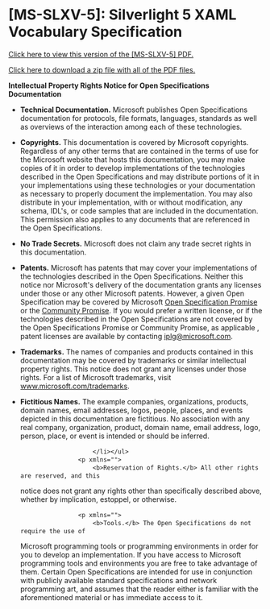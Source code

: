 <html dir="LTR" xmlns:mshelp="http://msdn.microsoft.com/mshelp" xmlns:ddue="http://ddue.schemas.microsoft.com/authoring/2003/5" xmlns:xlink="http://www.w3.org/1999/xlink" xmlns:tool="http://www.microsoft.com/tooltip">

<body>
 <input type="hidden" id="userDataCache" class="userDataStyle">
 <input type="hidden" id="hiddenScrollOffset">
 <img id="dropDownImage" style="display:none; height:0; width:0;" src="../local/drpdown.gif">
 <img id="dropDownHoverImage" style="display:none; height:0; width:0;" src="../local/drpdown_orange.gif">
 <img id="collapseImage" style="display:none; height:0; width:0;" src="../local/collapse.gif">
 <img id="expandImage" style="display:none; height:0; width:0;" src="../local/exp.gif">
 <img id="collapseAllImage" style="display:none; height:0; width:0;" src="../local/collall.gif">
 <img id="expandAllImage" style="display:none; height:0; width:0;" src="../local/expall.gif">
 <img id="copyImage" style="display:none; height:0; width:0;" src="../local/copycode.gif">
 <img id="copyHoverImage" style="display:none; height:0; width:0;" src="../local/copycodeHighlight.gif">
 <div id="header"><h1 class="heading">[MS-SLXV-5]: Silverlight 5 XAML Vocabulary Specification</h1></div>

 <div id="mainSection">
 <div id="mainBody">
 <div id="allHistory" class="saveHistory" onsave="saveAll()" onload="loadAll()"></div>
 <p xmlns:wsd="http://wsdev.schemas.microsoft.com/authoring/2008/2" xmlns:msxsl="urn:schemas-microsoft-com:xslt" xmlns:script="urn:script" xmlns:build="urn:build">
 </p>
 <div id="sectionSection0" class="section" name="collapseableSection">
 <p xmlns="">
 <a href="http://download.microsoft.com/download/0/A/6/0A6F7755-9AF5-448B-907D-13985ACCF53E/[MS-SLXV-5].pdf" alt="" target="_blank"><linktext xmlns="http://ddue.schemas.microsoft.com/authoring/2003/5">Click here to view this version of the [MS-SLXV-5] PDF.</linktext></a>
 </p>
 <p xmlns="">
 <a href="http://download.microsoft.com/download/0/A/6/0A6F7755-9AF5-448B-907D-13985ACCF53E/MicrosoftComputerLanguages.zip" alt="" target="_blank"><linktext xmlns="http://ddue.schemas.microsoft.com/authoring/2003/5">Click here to download a zip file with all of the PDF files.</linktext></a>
 </p>
 <content xmlns="http://ddue.schemas.microsoft.com/authoring/2003/5" xmlns:wsd="http://wsdev.schemas.microsoft.com/authoring/2008/2" xmlns:msxsl="urn:schemas-microsoft-com:xslt" xmlns:script="urn:script" xmlns:build="urn:build">
 </content>
 </div>
 <div id="sectionSection1" class="section" name="collapseableSection">
 <content xmlns="http://ddue.schemas.microsoft.com/authoring/2003/5" xmlns:wsd="http://wsdev.schemas.microsoft.com/authoring/2008/2" xmlns:msxsl="urn:schemas-microsoft-com:xslt" xmlns:script="urn:script" xmlns:build="urn:build">
<p xmlns="">
<b>Intellectual Property Rights Notice for Open Specifications Documentation</b>

</p>
 <ul xmlns="">
 <li class="unordered">
 <p><b>Technical Documentation.</b> Microsoft publishes Open
Specifications documentation for protocols, file formats, languages,
standards as well as overviews of the interaction among each of these
technologies. </p>

 </li>
 <li class="unordered">
 <p><b>Copyrights.</b> This documentation is covered by Microsoft
copyrights. Regardless of any other terms that are contained in the terms of
use for the Microsoft website that hosts this documentation, you may make
copies of it in order to develop implementations of the technologies
described in the Open Specifications and may distribute portions of it in
your implementations using these technologies or your documentation as
necessary to properly document the implementation. You may also distribute in
your implementation, with or without modification, any schema, IDL's, or code
samples that are included in the documentation. This permission also applies
to any documents that are referenced in the Open Specifications. </p>

 </li>
 <li class="unordered">
 <p><b>No Trade Secrets.</b> Microsoft does not claim any trade secret
rights in this documentation.</p>

 </li>
 <li class="unordered">
							<p>
								<b>Patents.</b> Microsoft has patents that may cover your
implementations of the technologies described in the Open Specifications.
Neither this notice nor Microsoft's delivery of the documentation grants any
licenses under those or any other Microsoft patents. However, a given Open
Specification may be covered by Microsoft <a href="http://go.microsoft.com/
fwlink/?LinkId=214445" alt="" target="_blank"><linktext xmlns="http://ddue.
schemas.microsoft.com/authoring/2003/5">Open Specification Promise</linktext></a> or the <a href="http://go.microsoft.com/fwlink/?LinkId=214448" alt="" target="_blank"><linktext xmlns="http://ddue.schemas.microsoft.com/authoring/
2003/5">Community Promise</linktext></a>. If you would prefer a written
license, or if the technologies described in the Open Specifications are not
covered by the Open Specifications Promise or Community Promise, as applicable
, patent licenses are available by contacting <a href="mailto:iplg@microsoft.
com" alt="" target="_blank"><linktext xmlns="http://ddue.schemas.microsoft.com
/authoring/2003/5">iplg@microsoft.com</linktext></a>.</p>

 </li>
 <li class="unordered">
							<p>
								<b>Trademarks.</b> The names of companies and products contained in
this documentation may be covered by trademarks or similar intellectual
property rights. This notice does not grant any licenses under those rights.
For a list of Microsoft trademarks, visit <a href="http://www.microsoft.com/
trademarks" alt="" target="_blank"><linktext xmlns="http://ddue.schemas.
microsoft.com/authoring/2003/5">www.microsoft.com/trademarks</linktext></a>.

 </li>
 <li class="unordered">
							<p>
								<b>Fictitious Names.</b> The example companies, organizations,
products, domain names, email addresses, logos, people, places, and events
depicted in this documentation are fictitious. No association with any real
company, organization, product, domain name, email address, logo, person,
place, or event is intended or should be inferred.</p>

						</li></ul>
					<p xmlns="">
						<b>Reservation of Rights.</b> All other rights are reserved, and this
notice does not grant any rights other than specifically described above,
whether by implication, estoppel, or otherwise.</p>

					<p xmlns="">
						<b>Tools.</b> The Open Specifications do not require the use of
Microsoft programming tools or programming environments in order for you to
develop an implementation. If you have access to Microsoft programming tools
and environments you are free to take advantage of them. Certain Open
Specifications are intended for use in conjunction with publicly available
standard specifications and network programming art, and assumes that the
reader either is familiar with the aforementioned material or has immediate
access to it.</p>

 </content>
 </div>
 <!--[if gte IE 5]>
 <tool:tip element="languageFilterToolTip" avoidmouse="false"/>
 <![endif]-->
 </div>
 <a name="feedback"></a><span></span>
 </div>
</body></html>
